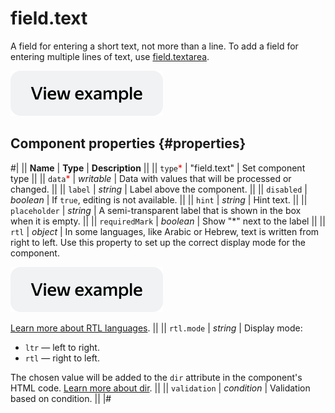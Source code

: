 # field.text

A field for entering a short text, not more than a line. To add a field for entering multiple lines of text, use [field.textarea](field.textarea.md).

[![View example in the sandbox](../_images/buttons/view-example.svg)](https://ya.cc/t/Td071KW53twmp2)

## Component properties {#properties}

#|
|| **Name** | **Type** | **Description** ||
|| `type`<span style="color: red">\*</span> | "field.text" | Set component type ||
|| `data`<span style="color: red">\*</span> | _writable_ | Data with values that will be processed or changed. ||
|| `label` | _string_ | Label above the component. ||
|| `disabled` | _boolean_ | If `true`, editing is not available. ||
|| `hint` | _string_ | Hint text. ||
|| `placeholder` | _string_ | A semi-transparent label that is shown in the box when it is empty. ||
|| `requiredMark` | _boolean_ | Show "\*" next to the label ||
|| `rtl` | _object_ | In some languages, like Arabic or Hebrew, text is written from right to left. Use this property to set up the correct display mode for the component.

[![View example in the sandbox](../_images/buttons/view-example.svg)](https://ya.cc/t/tq6fCNm_3ttFBW)

[Learn more about RTL languages](https://www.w3.org/International/questions/qa-scripts). ||
|| `rtl.mode` | _string_ | Display mode:

- `ltr` — left to right.
- `rtl` — right to left.

The chosen value will be added to the `dir` attribute in the component's HTML code. [Learn more about dir](https://www.w3.org/International/questions/qa-html-dir). ||
|| `validation` | _condition_ | Validation based on condition. ||
|#
